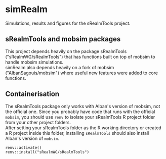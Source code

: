 # simRealm
Simulations, results and figures for the sRealmTools project.

## sRealmTools and mobsim packages
This project depends heavily on the package sRealmTools ("sRealmWG/sRealmTools") that
has functions built on top of mobsim to handle mobsim simulations.  
simRealm also depends heavily on a fork of mobsim ("AlbanSagouis/mobsim") where 
useful new features were added to core functions.

## Containerisation
The sRealmTools package only works with Alban's version of mobsim, not the official one.
Since you probably have code that runs with the official `mobsim`, you should use
`renv` to isolate your sRealmTools R project folder from your other project folders.  
After setting your sRealmTools folder as the R working directory or created a R project
inside this folder, installing `sRealmTools` should also install Alban's version of `mobsim`.

```
renv::activate()
renv::install("sRealmWG/sRealmTools")
```
